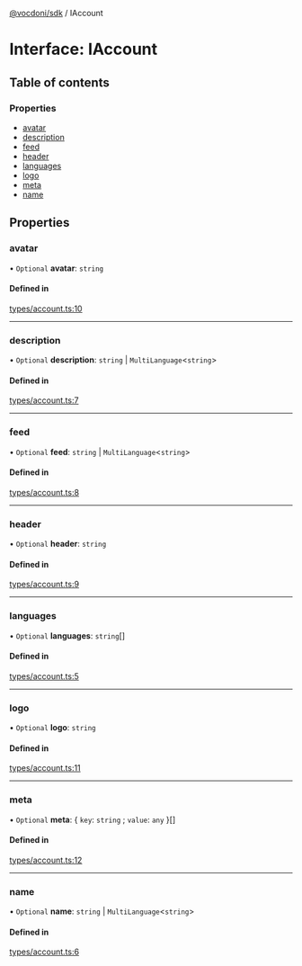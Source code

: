 [@vocdoni/sdk](/sdk) / IAccount

# Interface: IAccount

## Table of contents

### Properties

- [avatar](IAccount#avatar)
- [description](IAccount#description)
- [feed](IAccount#feed)
- [header](IAccount#header)
- [languages](IAccount#languages)
- [logo](IAccount#logo)
- [meta](IAccount#meta)
- [name](IAccount#name)

## Properties

### avatar

• `Optional` **avatar**: `string`

#### Defined in

[types/account.ts:10](https://github.com/vocdoni/vocdoni-sdk/blob/66360b95227306027699be0e80826ca7975027a0/src/types/account.ts#L10)

___

### description

• `Optional` **description**: `string` \| `MultiLanguage`\<`string`\>

#### Defined in

[types/account.ts:7](https://github.com/vocdoni/vocdoni-sdk/blob/66360b95227306027699be0e80826ca7975027a0/src/types/account.ts#L7)

___

### feed

• `Optional` **feed**: `string` \| `MultiLanguage`\<`string`\>

#### Defined in

[types/account.ts:8](https://github.com/vocdoni/vocdoni-sdk/blob/66360b95227306027699be0e80826ca7975027a0/src/types/account.ts#L8)

___

### header

• `Optional` **header**: `string`

#### Defined in

[types/account.ts:9](https://github.com/vocdoni/vocdoni-sdk/blob/66360b95227306027699be0e80826ca7975027a0/src/types/account.ts#L9)

___

### languages

• `Optional` **languages**: `string`[]

#### Defined in

[types/account.ts:5](https://github.com/vocdoni/vocdoni-sdk/blob/66360b95227306027699be0e80826ca7975027a0/src/types/account.ts#L5)

___

### logo

• `Optional` **logo**: `string`

#### Defined in

[types/account.ts:11](https://github.com/vocdoni/vocdoni-sdk/blob/66360b95227306027699be0e80826ca7975027a0/src/types/account.ts#L11)

___

### meta

• `Optional` **meta**: \{ `key`: `string` ; `value`: `any`  }[]

#### Defined in

[types/account.ts:12](https://github.com/vocdoni/vocdoni-sdk/blob/66360b95227306027699be0e80826ca7975027a0/src/types/account.ts#L12)

___

### name

• `Optional` **name**: `string` \| `MultiLanguage`\<`string`\>

#### Defined in

[types/account.ts:6](https://github.com/vocdoni/vocdoni-sdk/blob/66360b95227306027699be0e80826ca7975027a0/src/types/account.ts#L6)
